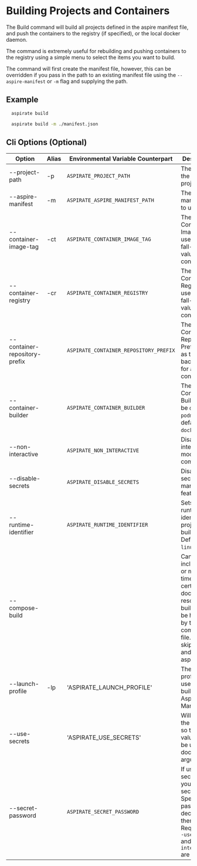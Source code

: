 # Building Projects and Containers

The Build command will build all projects defined in the aspire manifest file, and push the containers to the registry (if specified), or the local docker daemon.

The command is extremely useful for rebuilding and pushing containers to the registry using a simple menu to select the items you want to build.

The command will first create the manifest file, however, this can be overridden if you pass in the path to an existing manifest file using the `--aspire-manifest` or `-m` flag and supplying the path.

## Example

```bash
  aspirate build
```

```bash
  aspirate build -m ./manifest.json
```

## Cli Options (Optional)

| Option                        | Alias | Environmental Variable Counterpart     | Description                                                                                                                                                 |
|-------------------------------|-------|----------------------------------------|-------------------------------------------------------------------------------------------------------------------------------------------------------------|
| --project-path                | -p    | `ASPIRATE_PROJECT_PATH`                | The path to the aspire project.                                                                                                                             |
| --aspire-manifest             | -m    | `ASPIRATE_ASPIRE_MANIFEST_PATH`        | The aspire manifest file to use                                                                                                                             |
| --container-image-tag         | -ct   | `ASPIRATE_CONTAINER_IMAGE_TAG`         | The Container Image Tag to use as the fall-back value for all containers.                                                                                   |
| --container-registry          | -cr   | `ASPIRATE_CONTAINER_REGISTRY`          | The Container Registry to use as the fall-back value for all containers.                                                                                    |
| --container-repository-prefix |       | `ASPIRATE_CONTAINER_REPOSITORY_PREFIX` | The Container Repository Prefix to use as the fall-back value for all containers.                                                                           |
| --container-builder           |       | `ASPIRATE_CONTAINER_BUILDER`           | The Container Builder: can be `docker` or `podman`. The default is `docker`.                                                                                |
| --non-interactive             |       | `ASPIRATE_NON_INTERACTIVE`             | Disables interactive mode for the command                                                                                                                   |
| --disable-secrets             |       | `ASPIRATE_DISABLE_SECRETS`             | Disables secrets management features.                                                                                                                       |
| --runtime-identifier          |       | `ASPIRATE_RUNTIME_IDENTIFIER`          | Sets the runtime identifier for project builds. Defaults to `linux-x64`.                                                                                    |
| --compose-build               |       |                                        | Can be included one or more times to set certain dockerfile resource building to be handled by the compose file. This will skip build and push in aspirate. |
| --launch-profile              | -lp   | 'ASPIRATE_LAUNCH_PROFILE'              | The launch profile to use when building the Aspire Manifest.                                                                                                |
| --use-secrets                 |       | 'ASPIRATE_USE_SECRETS'                 | Will unlock the secrets so their values can be used for docker build arguments                                                                              |
| --secret-password             |       | `ASPIRATE_SECRET_PASSWORD`             | If using secrets, or you have a secret file - Specify the password to decrypt them. Required if `--use-secrets` and `--non-interactive` are set             |
